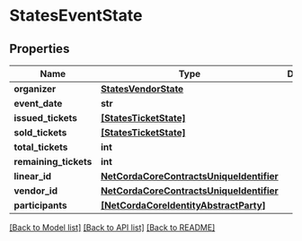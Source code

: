 # StatesEventState

## Properties
Name | Type | Description | Notes
------------ | ------------- | ------------- | -------------
**organizer** | [**StatesVendorState**](StatesVendorState.md) |  | [optional] 
**event_date** | **str** |  | [optional] 
**issued_tickets** | [**[StatesTicketState]**](StatesTicketState.md) |  | [optional] 
**sold_tickets** | [**[StatesTicketState]**](StatesTicketState.md) |  | [optional] 
**total_tickets** | **int** |  | [optional] 
**remaining_tickets** | **int** |  | [optional] 
**linear_id** | [**NetCordaCoreContractsUniqueIdentifier**](NetCordaCoreContractsUniqueIdentifier.md) |  | [optional] 
**vendor_id** | [**NetCordaCoreContractsUniqueIdentifier**](NetCordaCoreContractsUniqueIdentifier.md) |  | [optional] 
**participants** | [**[NetCordaCoreIdentityAbstractParty]**](NetCordaCoreIdentityAbstractParty.md) |  | [optional] 

[[Back to Model list]](../README.md#documentation-for-models) [[Back to API list]](../README.md#documentation-for-api-endpoints) [[Back to README]](../README.md)



